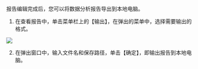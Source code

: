 报告编辑完成后，您可以将数据分析报告导出到本地电脑。

1. 在查看报告中，单击菜单栏上的【输出】，在弹出的菜单中，选择需要输出的格式。

 ![](https://main.qcloudimg.com/raw/303e3258d6ec51b0a140fed8412fa76c.png)
 
2. 在弹出窗口中，输入文件名和保存路径，单击【确定】，即输出报告到本地电脑。
